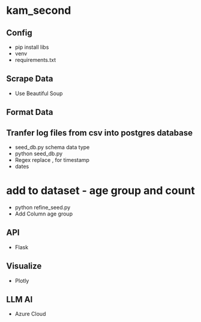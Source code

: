 # kam_second

## Config
- pip install libs
- venv
- requirements.txt

## Scrape Data
- Use Beautiful Soup


## Format Data

## Tranfer log files from csv into postgres database
- seed_db.py schema data type
- python seed_db.py
- Regex replace , for timestamp
- dates

# add to dataset - age group and count
- python refine_seed.py
- Add Column age group



## API
- Flask

## Visualize
- Plotly

## LLM AI
- Azure Cloud

